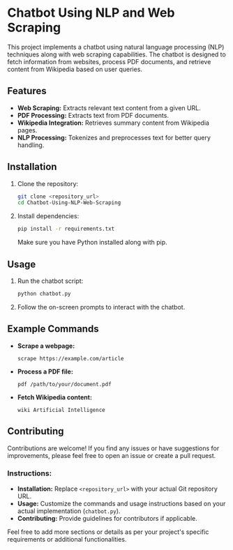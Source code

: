 # Chatbot Using NLP and Web Scraping

This project implements a chatbot using natural language processing (NLP) techniques along with web scraping capabilities. The chatbot is designed to fetch information from websites, process PDF documents, and retrieve content from Wikipedia based on user queries.

## Features

- **Web Scraping:** Extracts relevant text content from a given URL.
- **PDF Processing:** Extracts text from PDF documents.
- **Wikipedia Integration:** Retrieves summary content from Wikipedia pages.
- **NLP Processing:** Tokenizes and preprocesses text for better query handling.

## Installation

1. Clone the repository:
   ```bash
   git clone <repository_url>
   cd Chatbot-Using-NLP-Web-Scraping
   ```

2. Install dependencies:
   ```bash
   pip install -r requirements.txt
   ```

   Make sure you have Python installed along with pip.

## Usage

1. Run the chatbot script:
   ```bash
   python chatbot.py
   ```

2. Follow the on-screen prompts to interact with the chatbot.

## Example Commands

- **Scrape a webpage:**
  ```
  scrape https://example.com/article
  ```

- **Process a PDF file:**
  ```
  pdf /path/to/your/document.pdf
  ```

- **Fetch Wikipedia content:**
  ```
  wiki Artificial Intelligence
  ```

## Contributing

Contributions are welcome! If you find any issues or have suggestions for improvements, please feel free to open an issue or create a pull request.


### Instructions:
- **Installation:** Replace `<repository_url>` with your actual Git repository URL.
- **Usage:** Customize the commands and usage instructions based on your actual implementation (`chatbot.py`).
- **Contributing:** Provide guidelines for contributors if applicable.

Feel free to add more sections or details as per your project's specific requirements or additional functionalities.
